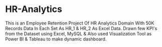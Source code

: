 # HR-Analytics
This is an Employee Retention Project Of HR Analytics Domain With 50K Records Data In Each Set As HR_1 &amp; HR_2 As Excel Data.  Drawn few KPI's from the Dataset using Excel, MySQL &amp; Also used Visualization Tool as Power BI &amp; Tableau to make dynamic dashboard.
